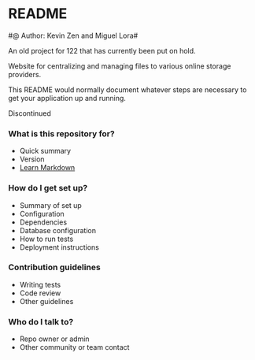 # README #
#@ Author: Kevin Zen and Miguel Lora#

An old project for 122 that has currently been put on hold.

Website for centralizing and managing files to various online storage providers.

This README would normally document whatever steps are necessary to get your application up and running.

Discontinued
### What is this repository for? ###

* Quick summary
* Version
* [Learn Markdown](https://bitbucket.org/tutorials/markdowndemo)

### How do I get set up? ###

* Summary of set up
* Configuration
* Dependencies
* Database configuration
* How to run tests
* Deployment instructions

### Contribution guidelines ###

* Writing tests
* Code review
* Other guidelines

### Who do I talk to? ###

* Repo owner or admin
* Other community or team contact
